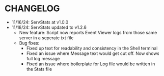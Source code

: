 # CHANGELOG

* 11/16/24: ServStats at v1.0.0
* 11/18/24: ServStats updated to v1.2.6
    * New feature: Script now reports Event Viewer logs from those same server in a seperate txt file
    * Bug fixes:
        * Fixed up text for readability and consistency in the Shell terminal
        * Fixed an issue where Message text would get cut off. Now shows full log message
        * Fixed an issue where boilerplate for Log file would be written in the Stats file